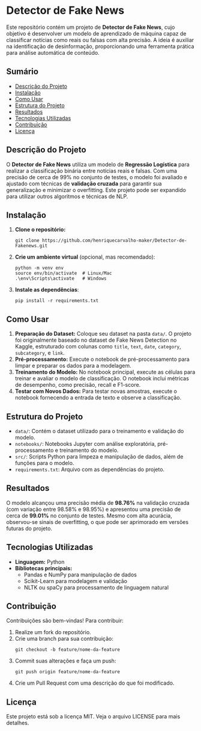 <h1>Detector de Fake News</h1>

<p>Este repositório contém um projeto de <strong>Detector de Fake News</strong>, cujo objetivo é desenvolver um modelo de aprendizado de máquina capaz de classificar notícias como reais ou falsas com alta precisão. A ideia é auxiliar na identificação de desinformação, proporcionando uma ferramenta prática para análise automática de conteúdo.</p>

<h2>Sumário</h2>
<ul>
    <li><a href="#descrição-do-projeto">Descrição do Projeto</a></li>
    <li><a href="#instalação">Instalação</a></li>
    <li><a href="#como-usar">Como Usar</a></li>
    <li><a href="#estrutura-do-projeto">Estrutura do Projeto</a></li>
    <li><a href="#resultados">Resultados</a></li>
    <li><a href="#tecnologias-utilizadas">Tecnologias Utilizadas</a></li>
    <li><a href="#contribuição">Contribuição</a></li>
    <li><a href="#licença">Licença</a></li>
</ul>

<h2 id="descrição-do-projeto">Descrição do Projeto</h2>
<p>O <strong>Detector de Fake News</strong> utiliza um modelo de <strong>Regressão Logística</strong> para realizar a classificação binária entre notícias reais e falsas. Com uma precisão de cerca de 99% no conjunto de testes, o modelo foi avaliado e ajustado com técnicas de <strong>validação cruzada</strong> para garantir sua generalização e minimizar o overfitting. Este projeto pode ser expandido para utilizar outros algoritmos e técnicas de NLP.</p>

<h2 id="instalação">Instalação</h2>
<ol>
    <li><strong>Clone o repositório:</strong>
        <pre><code>git clone https://github.com/henriquecarvalho-maker/Detector-de-Fakenews.git</code></pre>
    </li>
    <li><strong>Crie um ambiente virtual</strong> (opcional, mas recomendado):
        <pre><code>python -m venv env 
source env/bin/activate  # Linux/Mac 
.\env\Scripts\activate   # Windows</code></pre>
    </li>
    <li><strong>Instale as dependências</strong>:
        <pre><code>pip install -r requirements.txt</code></pre>
    </li>
</ol>

<h2 id="como-usar">Como Usar</h2>
<ol>
    <li><strong>Preparação do Dataset:</strong> Coloque seu dataset na pasta <code>data/</code>. O projeto foi originalmente baseado no dataset de Fake News Detection no Kaggle, estruturado com colunas como <code>title</code>, <code>text</code>, <code>date</code>, <code>category</code>, <code>subcategory</code>, e <code>link</code>.</li>
    <li><strong>Pré-processamento:</strong> Execute o notebook de pré-processamento para limpar e preparar os dados para a modelagem.</li>
    <li><strong>Treinamento do Modelo:</strong> No notebook principal, execute as células para treinar e avaliar o modelo de classificação. O notebook inclui métricas de desempenho, como precisão, recall e F1-score.</li>
    <li><strong>Testar com Novos Dados:</strong> Para testar novas amostras, execute o notebook fornecendo a entrada de texto e observe a classificação.</li>
</ol>

<h2 id="estrutura-do-projeto">Estrutura do Projeto</h2>
<ul>
    <li><code>data/</code>: Contém o dataset utilizado para o treinamento e validação do modelo.</li>
    <li><code>notebooks/</code>: Notebooks Jupyter com análise exploratória, pré-processamento e treinamento do modelo.</li>
    <li><code>src/</code>: Scripts Python para limpeza e manipulação de dados, além de funções para o modelo.</li>
    <li><code>requirements.txt</code>: Arquivo com as dependências do projeto.</li>
</ul>

<h2 id="resultados">Resultados</h2>
<p>O modelo alcançou uma precisão média de <strong>98.76%</strong> na validação cruzada (com variação entre 98.58% e 98.95%) e apresentou uma precisão de cerca de <strong>99.01%</strong> no conjunto de testes. Mesmo com alta acurácia, observou-se sinais de overfitting, o que pode ser aprimorado em versões futuras do projeto.</p>

<h2 id="tecnologias-utilizadas">Tecnologias Utilizadas</h2>
<ul>
    <li><strong>Linguagem:</strong> Python</li>
    <li><strong>Bibliotecas principais:</strong>
        <ul>
            <li>Pandas e NumPy para manipulação de dados</li>
            <li>Scikit-Learn para modelagem e validação</li>
            <li>NLTK ou spaCy para processamento de linguagem natural</li>
        </ul>
    </li>
</ul>

<h2 id="contribuição">Contribuição</h2>
<p>Contribuições são bem-vindas! Para contribuir:</p>
<ol>
    <li>Realize um fork do repositório.</li>
    <li>Crie uma branch para sua contribuição:
        <pre><code>git checkout -b feature/nome-da-feature</code></pre>
    </li>
    <li>Commit suas alterações e faça um push:
        <pre><code>git push origin feature/nome-da-feature</code></pre>
    </li>
    <li>Crie um Pull Request com uma descrição do que foi modificado.</li>
</ol>

<h2 id="licença">Licença</h2>
<p>Este projeto está sob a licença MIT. Veja o arquivo LICENSE para mais detalhes.</p>
